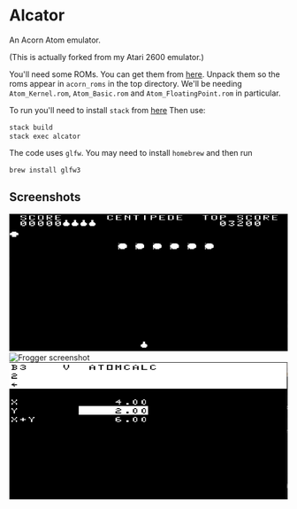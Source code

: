 # Alcator

An Acorn Atom emulator.

(This is actually forked from my Atari 2600 emulator.)

You'll need some ROMs.
You can get them from [here](http://www.acornatom.nl/atom_handleidingen/aw123/acorn_roms.htm).
Unpack them so the roms appear in `acorn_roms` in the top directory.
We'll be needing `Atom_Kernel.rom`, `Atom_Basic.rom` and `Atom_FloatingPoint.rom` in particular.

To run you'll need to install `stack` from [here](.)
Then use:

    stack build
    stack exec alcator

The code uses `glfw`. You may need to install `homebrew` and then run

    brew install glfw3

Screenshots
-----------
![Centipede screenshot](docs/centipede.gif?raw=true "Centipede screenshot")
![Frogger screenshot](docs/frogger.gif?raw=true "Frogger screenshot")
![Atomcalc screenshot](docs/atomcalc.gif?raw=true "Atomcalc screenshot")
